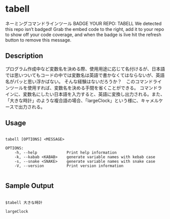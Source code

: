 # tabell
ネーミングコマンドラインツール
BADGE YOUR REPO: TABELL
We detected this repo isn’t badged! Grab the embed code to the right, add it to your repo to show off your code coverage, and when the badge is live hit the refresh button to remove this message.



## Description
プログラム作成中など変数名を決める際、使用用途に応じて名付けるが、日本語では思いついてもコードの中では変数名は英語で書かなくてはならないが、英語名がパッと思い浮かばない。
そんな経験はないだろうか？　このコマンドラインツールを使用すれば、変数名を決める手間を省くことができる。
コマンドラインに、変数名にしたい日本語を入力すると、英語に変換し出力される。また、「大きな時計」のような複合語の場合、「largeClock」という様に、キャメルケースで出力される。

## Usage

```

tabell [OPTIONS] <MESSAGE>

OPTIONS:
    -h, --help             Print help information
    -k, --kabab <KABAB>    generate variable names with kebab case
    -s, --snake <SNAKE>    generate variable names with snake case
    -V, --version          Print version information
    
```

## Sample Output
 
```

$tabell 大きな時計
  
largeClock

```



